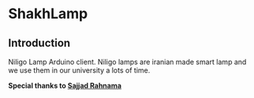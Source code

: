 # ShakhLamp

## Introduction
Niligo Lamp Arduino client. Niligo lamps are iranian made smart lamp and we use them in our university a lots of time.

**Special thanks to [Sajjad Rahnama](https://github.com/sajjadrahnama7)**
